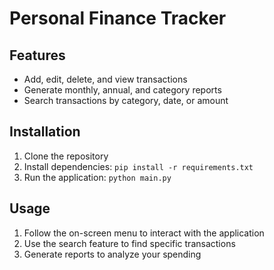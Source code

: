 # Personal Finance Tracker

## Features
- Add, edit, delete, and view transactions
- Generate monthly, annual, and category reports
- Search transactions by category, date, or amount

## Installation
1. Clone the repository
2. Install dependencies: `pip install -r requirements.txt`
3. Run the application: `python main.py`

## Usage
1. Follow the on-screen menu to interact with the application
2. Use the search feature to find specific transactions
3. Generate reports to analyze your spending